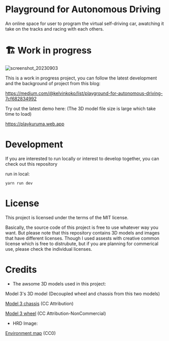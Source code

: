 # Playground for Autonomous Driving
An online space for user to program the virtual self-driving car, awatching it take on the tracks and racing with each others.

# 🏗 Work in progress
![screenshot_20230903](https://github.com/kelvinkoko/autonomous-driving-playground/assets/2594899/007ee7f3-1620-4df9-81d2-1453251d200d)

This is a work in progress project, you can follow the latest development and the background of project from this blog:

https://medium.com/@kelvinkoko/list/playground-for-autonomous-driving-7cf682834992

Try out the latest demo here: (The 3D model file size is large which take time to load)

https://playkuruma.web.app

# Development
If you are interested to run locally or interest to develop together, you can check out this repository

run in local:
```
yarn run dev
```

# License
This project is licensed under the terms of the MIT license.

Basically, the source code of this project is free to use whatever way you want. But please note that this repository contains 3D models and images that have different licenses. Though I used assests with creative common license which is free to distrubute, but if you are planning for commerical use, please check the individual licenses. 

# Credits
- The awsome 3D models used in this project:

Model 3's 3D model (Decoupled wheel and chassis from this two models)

[Model 3 chassis](https://sketchfab.com/3d-models/tesla-2018-model-3-5ef9b845aaf44203b6d04e2c677e444f) (CC Attribution)

[Model 3 wheel](https://sketchfab.com/3d-models/tesla-model-3-117d7dbdd6f94df9886c42995cdd06db) (CC Attribution-NonCommercial)


- HRD Image:

[Environment map](https://polyhaven.com/a/skidpan) (CC0)
